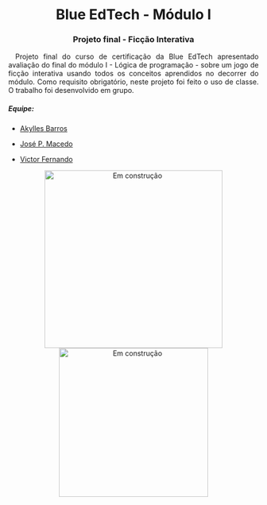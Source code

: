 <h1 align="center">Blue EdTech - Módulo I</h1>
<h3 align="center">Projeto final - Ficção Interativa</h2>

<p align="justify">&emsp;Projeto final do curso de certificação da Blue EdTech apresentado avaliação do final do módulo I - Lógica de programação - sobre um jogo de ficção interativa usando todos os conceitos aprendidos no decorrer do módulo. Como requisito obrigatório, neste projeto foi feito o uso de classe. O trabalho foi desenvolvido em grupo.</p>

##### Equipe:
 - <p><a href="https://github.com/Akyllesbarros" title="Akylles Barros Github">Akylles Barros</a></p>
 - <p><a href="https://github.com/ArseniumGX" title="José P. Macedo Github">José P. Macedo</a></p>
 - <p><a href="https://github.com/vitinop" title="Victor Fernado Github">Victor Fernando</a></p>


<p align="center"><img width="358px" src="https://media.giphy.com/media/kHfUyPaDUDBY11l4DZ/giphy.gif" alt="Em construção" />
  <img width="300px" src="https://media.giphy.com/media/1yk0v6WtCinP5Ptz6G/giphy.gif" alt="Em construção" /></p>